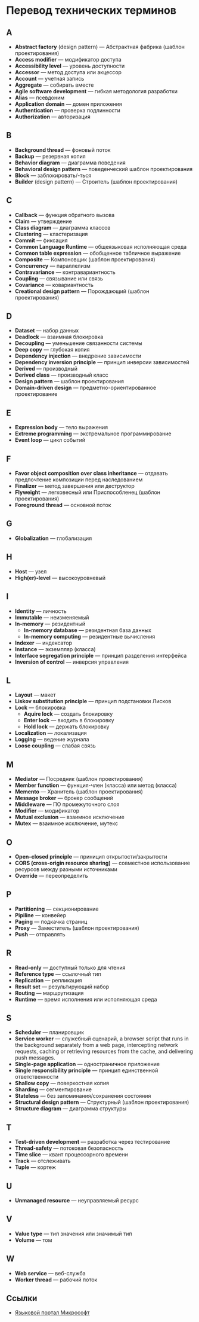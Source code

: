 # Перевод технических терминов

## A

* **Abstract factory** (design pattern) — Абстрактная фабрика (шаблон проектирования)
* **Access modifier** — модификатор доступа
* **Accessibility level** — уровень доступности
* **Accessor** — метод доступа или акцессор
* **Account** — учетная запись
* **Aggregate** — собирать вместе
* **Agile software development** — гибкая методология разработки
* **Alias** — псевдоним
* **Application domain** — домен приложения
* **Authentication** — проверка подлинности
* **Authorization** — авторизация

## B

* **Background thread** — фоновый поток
* **Backup** — резервная копия
* **Behavior diagram** — диаграмма поведения
* **Behavioral design pattern** — поведенческий шаблон проектирования
* **Block** — заблокировать/-ться
* **Builder** (design pattern) — Строитель (шаблон проектирования)

## C

* **Callback** — функция обратного вызова
* **Claim** — утверждение
* **Class diagram** — диаграмма классов
* **Clustering** — кластеризация
* **Commit** — фиксация
* **Common Language Runtime** — общеязыковая исполняющая среда
* **Common table expression** — обобщенное табличное выражение
* **Composite** — Компоновщик (шаблон проектирования)
* **Concurrency** — параллелизм
* **Contravariance** — контравариантность
* **Coupling**  — связывание или связь
* **Covariance** — ковариантность
* **Creational design pattern** — Порождающий (шаблон проектирования)

## D

* **Dataset** — набор данных
* **Deadlock** — взаимная блокировка
* **Decoupling** — уменьшение связанности системы
* **Deep copy** — глубокая копия
* **Dependency injection** — внедрение зависимости
* **Dependency inversion principle** — принцип инверсии зависимостей
* **Derived** — производный
* **Derived class** — производный класс
* **Design pattern** — шаблон проектирования
* **Domain-driven design** — предметно-ориентированное проектирование

## E

* **Expression body** — тело выражения
* **Extreme programming** — экстремальное программирование
* **Event loop** — цикл событий

## F

* **Favor object composition over class inheritance** — отдавать предпочтение композиции перед наследованием
* **Finalizer** — метод завершения или деструктор
* **Flyweight** — легковесный или Приспособленец (шаблон проектирования)
* **Foreground thread** — основной поток

## G

* **Globalization** — глобализация

## H

* **Host** — узел
* **High(er)-level** — высокоуровневый

## I

* **Identity** — личность
* **Immutable** — неизменяемый
* **In-memory** — резидентный
  * **In-memory database** — резидентная база данных
  * **In-memory computing** — резидентные вычисления
* **Indexer** — индексатор
* **Instance** — экземпляр (класса)
* **Interface segregation principle** — принцип разделения интерфейса
* **Inversion of control** — инверсия управления

## L

* **Layout** — макет
* **Liskov substitution principle** — принцип подстановки Лисков
* **Lock** — блокировка
  * **Aquire lock** — создать блокировку
  * **Enter lock** — входить в блокировку
  * **Hold lock** — держать блокировку
* **Localization** — локализация
* **Logging** — ведение журнала
* **Loose coupling** — слабая связь

## M

* **Mediator** — Посредник (шаблон проектирования)
* **Member function** — функция-член (класса) или метод (класса)
* **Memento** — Хранитель (шаблон проектирования)
* **Message broker** — брокер сообщений
* **Middleware** — ПО промежуточного слоя
* **Modifier** — модификатор
* **Mutual exclusion** — взаимное исключение
* **Mutex** — взаимное исключение, мутекс

## O

* **Open–closed principle** — приницип открытости/закрытости
* **CORS (cross-origin resource sharing)** — совместное использование ресурсов между разными источниками
* **Override** — переопределить

## P

* **Partitioning** — секционирование
* **Pipiline** — конвейер
* **Paging** — подкачка страниц
* **Proxy** — Заместитель (шаблон проектирования)
* **Push** — отправлять

## R

* **Read-only** — доступный только для чтения
* **Reference type** — ссылочный тип
* **Replication** — репликация
* **Result set** — результирующий набор
* **Routing** — маршрутизация
* **Runtime** — время исполнения или исполняющая среда

## S

* **Scheduler** — планировщик
* **Service worker** — служебный сценарий, a browser script that runs in the background separately from a web page, intercepting network requests, caching or retrieving resources from the cache, and delivering push messages.
* **Single-page application** — одностраничное приложение
* **Single responsibility principle** — принцип единственной ответственности
* **Shallow copy** — поверхостная копия
* **Sharding** — сегментирование
* **Stateless** — без запоминания/сохранения состояния
* **Structural design pattern** — Структурный (шаблон проектирования)
* **Structure diagram** — диаграмма структуры

## T

* **Test-driven development** — разработка через тестирование
* **Thread-safety** — потоковая безопасность
* **Time slice** — квант процессорного времени
* **Track** — отслеживать
* **Tuple** — кортеж

## U

* **Unmanaged resource** — неуправляемый ресурс

## V

* **Value type** — тип значения или значимый тип
* **Volume** — том

## W

* **Web service** — веб-служба
* **Worker thread** — рабочий поток

## Ссылки

* [Языковой портал Микрософт](https://www.microsoft.com/en-us/language)
